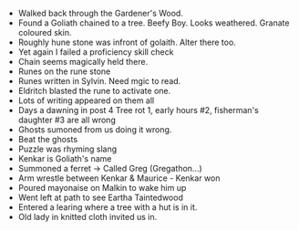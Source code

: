 - Walked back through the Gardener's Wood.
- Found a Goliath chained to a tree. Beefy Boy. Looks weathered. Granate coloured skin.
- Roughly hune stone was infront of golaith. Alter there too.
- Yet again I failed a proficiency skill check
- Chain seems magically held there.
- Runes on the rune stone
- Runes written in Sylvin. Need mgic to read.
- Eldritch blasted the rune to activate one.
- Lots of writing appeared on them all
- Days a dawning in post 4 Tree rot 1, early hours #2, fisherman's daughter #3 are all wrong
- Ghosts sumoned from us doing it wrong.
- Beat the ghosts
- Puzzle was rhyming slang
- Kenkar is Goliath's name
- Summoned a ferret -> Called Greg (Gregathon...)
- Arm wrestle between Kenkar & Maurice - Kenkar won
- Poured mayonaise on Malkin to wake him up
- Went left at path to see Eartha Taintedwood
- Entered a learing where a tree with a hut is in it.
- Old lady in knitted cloth invited us in.